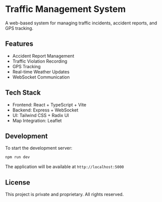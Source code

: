 
# Traffic Management System

A web-based system for managing traffic incidents, accident reports, and GPS tracking.

## Features

- Accident Report Management
- Traffic Violation Recording
- GPS Tracking
- Real-time Weather Updates
- WebSocket Communication

## Tech Stack

- Frontend: React + TypeScript + Vite
- Backend: Express + WebSocket
- UI: Tailwind CSS + Radix UI
- Map Integration: Leaflet

## Development

To start the development server:

```bash
npm run dev
```

The application will be available at `http://localhost:5000`

## License

This project is private and proprietary. All rights reserved.
